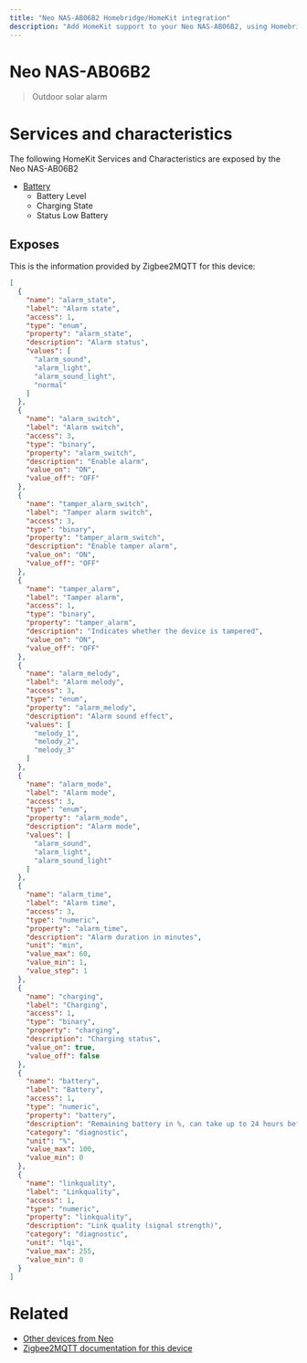 ```yaml
---
title: "Neo NAS-AB06B2 Homebridge/HomeKit integration"
description: "Add HomeKit support to your Neo NAS-AB06B2, using Homebridge, Zigbee2MQTT and homebridge-z2m."
---
```

<!---
This file has been GENERATED using src/docgen/docgen.ts
DO NOT EDIT THIS FILE MANUALLY!
-->
# Neo NAS-AB06B2
> Outdoor solar alarm


# Services and characteristics
The following HomeKit Services and Characteristics are exposed by
the Neo NAS-AB06B2

* [Battery](../../battery.md)
  * Battery Level
  * Charging State
  * Status Low Battery



## Exposes

This is the information provided by Zigbee2MQTT for this device:

```json
[
  {
    "name": "alarm_state",
    "label": "Alarm state",
    "access": 1,
    "type": "enum",
    "property": "alarm_state",
    "description": "Alarm status",
    "values": [
      "alarm_sound",
      "alarm_light",
      "alarm_sound_light",
      "normal"
    ]
  },
  {
    "name": "alarm_switch",
    "label": "Alarm switch",
    "access": 3,
    "type": "binary",
    "property": "alarm_switch",
    "description": "Enable alarm",
    "value_on": "ON",
    "value_off": "OFF"
  },
  {
    "name": "tamper_alarm_switch",
    "label": "Tamper alarm switch",
    "access": 3,
    "type": "binary",
    "property": "tamper_alarm_switch",
    "description": "Enable tamper alarm",
    "value_on": "ON",
    "value_off": "OFF"
  },
  {
    "name": "tamper_alarm",
    "label": "Tamper alarm",
    "access": 1,
    "type": "binary",
    "property": "tamper_alarm",
    "description": "Indicates whether the device is tampered",
    "value_on": "ON",
    "value_off": "OFF"
  },
  {
    "name": "alarm_melody",
    "label": "Alarm melody",
    "access": 3,
    "type": "enum",
    "property": "alarm_melody",
    "description": "Alarm sound effect",
    "values": [
      "melody_1",
      "melody_2",
      "melody_3"
    ]
  },
  {
    "name": "alarm_mode",
    "label": "Alarm mode",
    "access": 3,
    "type": "enum",
    "property": "alarm_mode",
    "description": "Alarm mode",
    "values": [
      "alarm_sound",
      "alarm_light",
      "alarm_sound_light"
    ]
  },
  {
    "name": "alarm_time",
    "label": "Alarm time",
    "access": 3,
    "type": "numeric",
    "property": "alarm_time",
    "description": "Alarm duration in minutes",
    "unit": "min",
    "value_max": 60,
    "value_min": 1,
    "value_step": 1
  },
  {
    "name": "charging",
    "label": "Charging",
    "access": 1,
    "type": "binary",
    "property": "charging",
    "description": "Charging status",
    "value_on": true,
    "value_off": false
  },
  {
    "name": "battery",
    "label": "Battery",
    "access": 1,
    "type": "numeric",
    "property": "battery",
    "description": "Remaining battery in %, can take up to 24 hours before reported",
    "category": "diagnostic",
    "unit": "%",
    "value_max": 100,
    "value_min": 0
  },
  {
    "name": "linkquality",
    "label": "Linkquality",
    "access": 1,
    "type": "numeric",
    "property": "linkquality",
    "description": "Link quality (signal strength)",
    "category": "diagnostic",
    "unit": "lqi",
    "value_max": 255,
    "value_min": 0
  }
]
```

# Related
* [Other devices from Neo](../index.md#neo)
* [Zigbee2MQTT documentation for this device](https://www.zigbee2mqtt.io/devices/NAS-AB06B2.html)